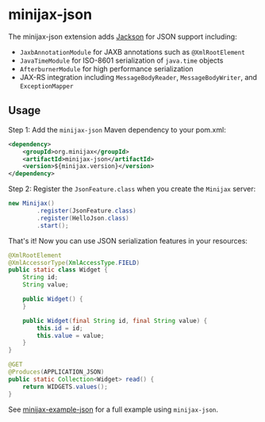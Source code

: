 minijax-json
============

The minijax-json extension adds [Jackson](https://github.com/FasterXML/jackson) for JSON support including:

* `JaxbAnnotationModule` for JAXB annotations such as `@XmlRootElement`
* `JavaTimeModule` for ISO-8601 serialization of `java.time` objects
* `AfterburnerModule` for high performance serialization
* JAX-RS integration including `MessageBodyReader`, `MessageBodyWriter`, and `ExceptionMapper`

Usage
-----

Step 1: Add the `minijax-json` Maven dependency to your pom.xml:

```xml
<dependency>
    <groupId>org.minijax</groupId>
    <artifactId>minijax-json</artifactId>
    <version>${minijax.version}</version>
</dependency>
```

Step 2: Register the `JsonFeature.class` when you create the `Minijax` server:

```java
new Minijax()
        .register(JsonFeature.class)
        .register(HelloJson.class)
        .start();
```

That's it!  Now you can use JSON serialization features in your resources:

```java
@XmlRootElement
@XmlAccessorType(XmlAccessType.FIELD)
public static class Widget {
    String id;
    String value;

    public Widget() {
    }

    public Widget(final String id, final String value) {
        this.id = id;
        this.value = value;
    }
}

@GET
@Produces(APPLICATION_JSON)
public static Collection<Widget> read() {
    return WIDGETS.values();
}
```

See [minijax-example-json](https://github.com/minijax/minijax/blob/master/minijax-examples/minijax-example-json) for a full example using `minijax-json`.
